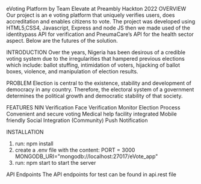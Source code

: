eVoting Platform by Team Elevate at Preambly Hackton 2022
OVERVIEW
Our project is an e voting platform that uniquely verifies users, does accreditation and enables citizens to vote. The project was developed using HTML5,CSS4, Javascript, Express and node JS then we made used of the identitypass API for verification and PneumaCare’s API for the health sector aspect. Below are the futures of the solution. 

INTRODUCTION
Over the years, Nigeria has been desirous of a credible voting system due to the irregularities that hampered previous elections which include: ballot stuffing, intimidation of voters, hijacking of ballot boxes, violence, and manipulation of election results. 

PROBLEM
Election is central to the existence, stability and development of democracy in any country. Therefore, the electoral system of a government determines the political growth and democratic stability of that society. 

FEATURES
NIN Verification
Face Verification
Monitor Election Process
Convenient and secure voting
Medical help facility integrated
Mobile friendly
Social Integration (Community)
Push Notification

INSTALLATION
1. run: npm install
2. create a .env file with the content: 
PORT = 3000 
MONGODB_URI="mongodb://localhost:27017/eVote_app"
3. run: npm start to start the server

API Endpoints
The API endpoints for test can be found in api.rest file
